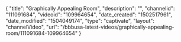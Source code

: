 {
    "title": "Graphically Appealing Room",
    "description": "",
    "channelid": "111091684",
    "videoid": "109964654",
    "date_created": "1502517961",
    "date_modified": "1504049174",
    "type": "captivate",
    "layout": "channelVideo",
    "url": "\/bbbusa-latest-videos\/graphically-appealing-room\/111091684-109964654"
}